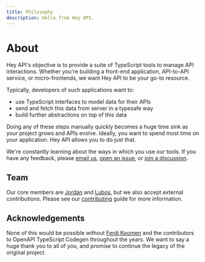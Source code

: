 ```yaml
---
title: Philosophy
description: Hello from Hey API.
---
```


# About

Hey API's objective is to provide a suite of TypeScript tools to manage API interactions. Whether you're building a front-end application, API-to-API service, or micro-frontends, we want Hey API to be your go-to resource.

Typically, developers of such applications want to:

- use TypeScript interfaces to model data for their APIs
- send and fetch this data from server in a typesafe way
- build further abstractions on top of this data

Doing any of these steps manually quickly becomes a huge time sink as your project grows and APIs evolve. Ideally, you want to spend most time on your application. Hey API allows you to do just that.

We're constantly learning about the ways in which you use our tools. If you have any feedback, please [email us](mailto:lmenus@lmen.us), [open an issue](https://github.com/hey-api/openapi-ts/issues), or [join a discussion](https://github.com/hey-api/openapi-ts/discussions).

## Team

Our core members are [Jordan](https://github.com/jordanshatford) and [Lubos](https://lmen.us/), but we also accept external contributions. Please see our [contributing](./contributing) guide for more information.

## Acknowledgements

None of this would be possible without [Ferdi Koomen](https://madebyferdi.com/) and the contributors to OpenAPI TypeScript Codegen throughout the years. We want to say a huge thank you to all of you, and promise to continue the legacy of the original project.
